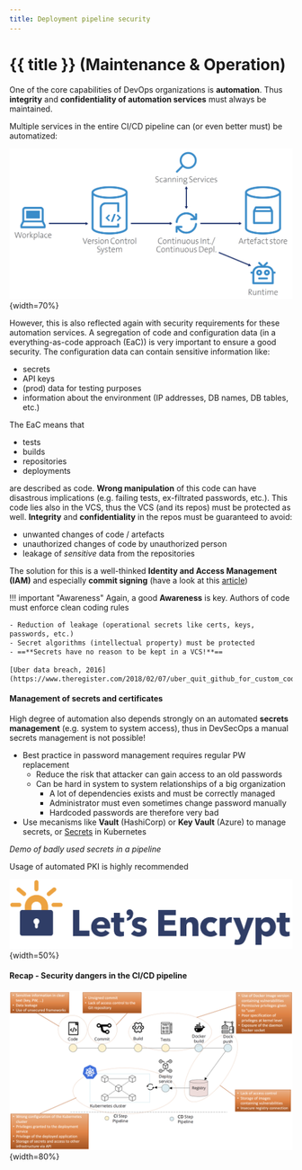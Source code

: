 ```yaml
---
title: Deployment pipeline security
---
```


# {{ title }} (Maintenance & Operation)

One of the core capabilities of DevOps organizations is **automation**. Thus **integrity** and **confidentiality of automation services** must always be maintained.

Multiple services in the entire CI/CD pipeline can (or even better must) be automatized:

![Abstract view of a CI/CD pipeline](img/SC-CICD.png){width=70%}

However, this is also reflected again with security requirements for these automation services. A segregation of code and configuration data (in a everything-as-code approach (EaC)) is very important to ensure a good security. The configuration data can contain sensitive information like:

- secrets
- API keys
- (prod) data for testing purposes
- information about the environment (IP addresses, DB names, DB tables, etc.)

The EaC means that

- tests
- builds
- repositories
- deployments

are described as code. **Wrong manipulation** of this code can have disastrous implications (e.g. failing tests, ex-filtrated passwords, etc.). This code lies also in the VCS, thus the VCS (and its repos) must be protected as well. **Integrity** and **confidentiality** in the repos must be guaranteed to avoid:

- unwanted changes of code / artefacts
- unauthorized changes of code by unauthorized person
- leakage of *sensitive* data from the repositories

The solution for this is a well-thinked **Identity and Access Management (IAM)** and especially **commit signing** (have a look at this [article](https://betterprogramming.pub/why-and-how-you-should-sign-all-your-git-commits-94435516edae))

!!! important "Awareness"
    Again, a good **Awareness** is key. Authors of code must enforce clean coding rules

    - Reduction of leakage (operational secrets like certs, keys, passwords, etc.)
    - Secret algorithms (intellectual property) must be protected
    - ==**Secrets have no reason to be kept in a VCS!**==

    [Uber data breach, 2016](https://www.theregister.com/2018/02/07/uber_quit_github_for_custom_code_after_2016_data_breach/)

#### Management of secrets and certificates

High degree of automation also depends strongly on an automated **secrets management** (e.g. system to system access), thus in DevSecOps a manual secrets management is not possible!

- Best practice in password management requires regular PW replacement
    - Reduce the risk that attacker can gain access to an old passwords
    - Can be hard in system to system relationships of a big organization
        - A lot of dependencies exists and must be correctly managed
        - Administrator must even sometimes change password manually
        - Hardcoded passwords are therefore very bad
- Use mecanisms like **Vault** (HashiCorp) or **Key Vault** (Azure) to manage secrets, or [Secrets](https://kubernetes.io/docs/concepts/configuration/secret/) in Kubernetes

*Demo of badly used secrets in a pipeline*

Usage of automated PKI is highly recommended

![Let's encrypt](img/letsEncrypt.png){width=50%}

#### Recap - Security dangers in the CI/CD pipeline

![dangers pipeline](img/Gothuey-Pipeline-sec5.png){width=80%}


